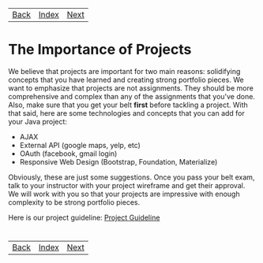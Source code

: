 <table width="100%">
    <tr>
        <td><a href="./006_Validations.md">Back</a></td>
        <td><a href="../Index.md">Index</a></td>
        <td><a href="./008_Events_Belt_Reviewer.md">Next</a></td>
    </tr>
</table>

#

#   The Importance of Projects


We believe that projects are important for two main reasons: solidifying concepts that you have learned and creating strong portfolio pieces. We want to emphasize that projects are not assignments. They should be more comprehensive and complex than any of the assignments that you've done. Also, make sure that you get your belt __first__ before tackling a project. With that said, here are some technologies and concepts that you can add for your Java project:

*   AJAX
*   External API (google maps, yelp, etc)
*   OAuth (facebook, gmail login)
*   Responsive Web Design (Bootstrap, Foundation, Materialize)

Obviously, these are just some suggestions. Once you pass your belt exam, talk to your instructor with your project wireframe and get their approval. We will work with you so that your projects are impressive with enough complexity to be strong portfolio pieces.

Here is our project guideline: [Project Guideline](https://s3.amazonaws.com/General_V88/boomyeah2015/codingdojo/curriculum/content/chapter/CodingDojo_Project_Guideline.pdf)

#

[]()
<table width="100%">
    <tr>
        <td><a href="./006_Validations.md">Back</a></td>
        <td><a href="../Index.md">Index</a></td>
        <td><a href="./008_Events_Belt_Reviewer.md">Next</a></td>
    </tr>
</table>